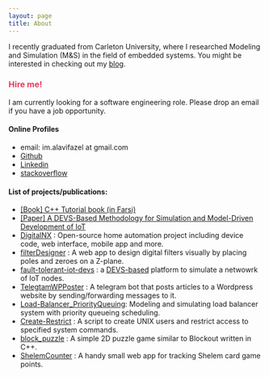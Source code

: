 ```yaml
---
layout: page
title: About
---
```


I recently graduated from Carleton University, where I researched Modeling and Simulation (M&S) in the field of embedded systems.
You might be interested in checking out my <a href="/blog">blog</a>.

<h3 style="color:#e83c5f"><b>Hire me!</b></h3>
I am currently looking for a software engineering role. Please drop an email if you have a job opportunity.

#### Online Profiles
- email: im.alavifazel at gmail.com
- <a href="https://github.com/alavifazel">Github</a>
- <a href="https://www.linkedin.com/in/alavifazel/">Linkedin</a>
- <a href="https://stackoverflow.com/users/6737309/iman-a-fazel">stackoverflow</a>

#### List of projects/publications:
- <a href="https://opac.nlai.ir/opac-prod/bibliographic/5290295">[Book] C++ Tutorial book (in Farsi)</a>
- <a href="https://link.springer.com/chapter/10.1007/978-3-031-57523-5_1">[Paper] A DEVS-Based Methodology for Simulation and Model-Driven Development of IoT</a>
- <a href="https://github.com/DigitalNX">DigitalNX</a> : Open-source home automation project including device code, web interface, mobile app and more.
- <a href="https://github.com/alavifazel/filterDesigner">filterDesigner</a> : A web app to design digital filters visually by placing poles and zeroes on a Z-plane.
- <a href="https://github.com/alavifazel/fault-tolerant-iot-devs">fault-tolerant-iot-devs</a> : a <a href="https://en.wikipedia.org/wiki/DEVS">DEVS-based</a> platform to simulate a netwowrk of IoT nodes. 
- <a href="https://github.com/alavifazel/telegramWPPoster">TelegtamWPPoster</a> : A telegram bot that posts articles to a Wordpress website by sending/forwarding messages to it.
- <a href="https://github.com/alavifazel/Load-Balancer_PriorityQueuing">Load-Balancer_PriorityQueuing</a>: Modeling and simulating load balancer system with priority queueing scheduling.
- <a href="https://github.com/alavifazel/Create-Restrict">Create-Restrict</a> : A script to create UNIX users and restrict access to specified system commands.
- <a href="https://github.com/alavifazel/block_puzzle">block_puzzle</a> : A simple 2D puzzle game similar to Blockout written in C++.
- <a href="https://github.com/alavifazel/ShelemCounter">ShelemCounter</a> : A handy small web app for tracking Shelem card game points.
